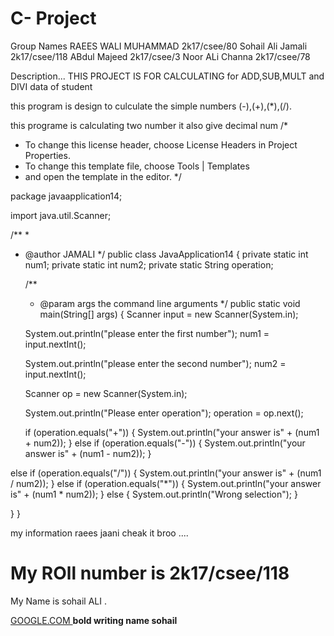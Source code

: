 # C- Project
Group Names
RAEES WALI MUHAMMAD 2k17/csee/80
Sohail Ali Jamali   2k17/csee/118
ABdul Majeed        2k17/csee/3
Noor ALi Channa     2k17/csee/78



Description...
THIS PROJECT IS FOR CALCULATING for ADD,SUB,MULT and DIVI 
data of student 


this program is design to culculate the simple numbers (-),(+),(*),(/).

this programe is calculating two number it also give decimal num
/*
 * To change this license header, choose License Headers in Project Properties.
 * To change this template file, choose Tools | Templates
 * and open the template in the editor.
 */

package javaapplication14;

import java.util.Scanner;

/**
 *
 * @author JAMALI
 */
public class JavaApplication14 {
    private static int num1;
    private static int num2;
    private static String operation;

    /**
     * @param args the command line arguments
     */
    public static void main(String[] args) {
        Scanner input = new Scanner(System.in);

    System.out.println("please enter the first number");
    num1 = input.nextInt();

    System.out.println("please enter the second number");
    num2 = input.nextInt();

    Scanner op = new Scanner(System.in);

    System.out.println("Please enter operation");
    operation = op.next();

    if (operation.equals("+"))
    {
        System.out.println("your answer is" + (num1 + num2));
    }
   else if  (operation.equals("-"))
    {
        System.out.println("your answer is" + (num1 - num2));
    }

  else if (operation.equals("/"))
    {
        System.out.println("your answer is" + (num1 / num2));
    }
   else if (operation.equals("*"))
    {
        System.out.println("your answer is" + (num1 * num2));
    }
   else 
    {
       System.out.println("Wrong selection");
    }


}
    }


my information raees jaani  cheak it broo .... 
<html>
<head>
<title>HTML</title>
</head>
<body>

<h1>My ROll number is 2k17/csee/118</h1>
<p>My Name is  sohail ALI .</p>
<a href="https://www.google.com/"> GOOGLE.COM </a>
<b> bold writing name sohail </b>

</body>
</html>
